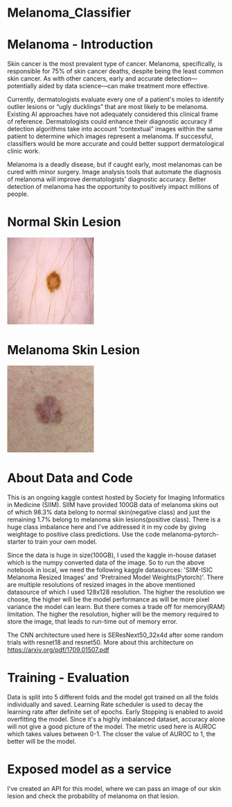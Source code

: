 # Melanoma_Classifier

# Melanoma - Introduction
Skin cancer is the most prevalent type of cancer. Melanoma, specifically, is responsible for 75% of skin cancer deaths, despite being the least common skin cancer. As with other cancers, early and accurate detection—potentially aided by data science—can make treatment more effective.

Currently, dermatologists evaluate every one of a patient's moles to identify outlier lesions or “ugly ducklings” that are most likely to be melanoma. Existing AI approaches have not adequately considered this clinical frame of reference. Dermatologists could enhance their diagnostic accuracy if detection algorithms take into account “contextual” images within the same patient to determine which images represent a melanoma. If successful, classifiers would be more accurate and could better support dermatological clinic work.

Melanoma is a deadly disease, but if caught early, most melanomas can be cured with minor surgery. Image analysis tools that automate the diagnosis of melanoma will improve dermatologists' diagnostic accuracy. Better detection of melanoma has the opportunity to positively impact millions of people.

# Normal Skin Lesion
<img src="static/competitions_20270_1222630_jpeg_test_ISIC_0052349.jpg" alt="Normal Skin lesion" width=200 height=200/>            

# Melanoma Skin Lesion                                                                                                      
<img src="static/c5.jpg" alt="Melanoma" width=200 height=200/>


# About Data and Code

This is an ongoing kaggle contest hosted by Society for Imaging Informatics in Medicine (SIIM). SIIM have provided 100GB data of melanoma skins out of which 98.3% data belong to normal skin(negative class) and just the remaining 1.7% belong to melanoma skin lesions(positive class). There is a huge class imbalance here and I've addressed it in my code by giving weightage to positive class predictions. 
Use the code melanoma-pytorch-starter to train your own model.

Since the data is huge in size(100GB), I used the kaggle in-house dataset which is the numpy converted data of the image. So to run the above notebook in local, we need the following kaggle datasources: 'SIIM-ISIC Melanoma Resized Images' and 'Pretrained Model Weights(Pytorch)'. There are multiple resolutions of resized images in the above mentioned datasource of which I used 128x128 resolution. The higher the resolution we choose, the higher will be the model performance as will be more pixel variance the model can learn. But there comes a trade off for memory(RAM) limitation. The higher the resolution, higher will be the memory required to store the image, that leads to run-time out of memory error. 

The CNN architecture used here is SEResNext50_32x4d after some random trials with resnet18 and resnet50. More about this architecture on https://arxiv.org/pdf/1709.01507.pdf

# Training - Evaluation

Data is split into 5 different folds and the model got trained on all the folds individually and saved. 
Learning Rate scheduler is used to decay the learning rate after definite set of epochs.
Early Stopping is enabled to avoid overfitting the model.
Since it's a highly imbalanced dataset, accuracy alone will not give a good picture of the model. The metric used here is AUROC which takes values between 0-1. The closer the value of AUROC to 1, the better will be the model.

# Exposed model as a service

I've created an API for this model, where we can pass an image of our skin lesion and check the probability of melanoma on that lesion.   
